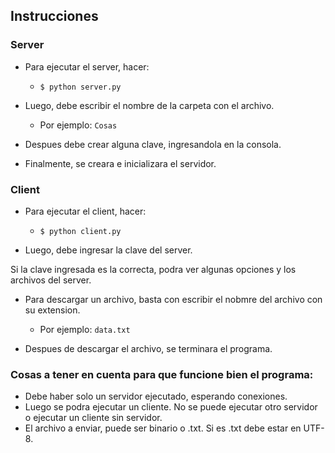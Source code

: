 ## Instrucciones

### Server
- Para ejecutar el server, hacer:

	- `$ python server.py`

- Luego, debe escribir el nombre de la carpeta con el archivo.

	- Por ejemplo: `Cosas`

- Despues debe crear alguna clave, ingresandola en la consola.

- Finalmente, se creara e inicializara el servidor.

### Client
- Para ejecutar el client, hacer:

	- `$ python client.py`

- Luego, debe ingresar la clave del server.

Si la clave ingresada es la correcta, podra ver algunas opciones y los archivos del server.

- Para descargar un archivo, basta con escribir el nobmre del archivo con su extension.

	- Por ejemplo: `data.txt`

- Despues de descargar el archivo, se terminara el programa.

### Cosas a tener en cuenta para que funcione bien el programa:
- Debe haber solo un servidor ejecutado, esperando conexiones.
- Luego se podra ejecutar un cliente. No se puede ejecutar otro servidor o ejecutar un cliente sin servidor.
- El archivo a enviar, puede ser binario o .txt. Si es .txt debe estar en UTF-8.
